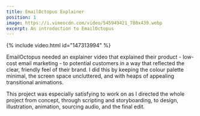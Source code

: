 ```yaml
---
title: EmailOctopus Explainer
position: 1
image: https://i.vimeocdn.com/video/545949421_780x439.webp
excerpt: An introduction to EmailOctopus
---
```


{% include video.html id="147313994" %}

EmailOctopus needed an explainer video that explained their product - low-cost email marketing - to potential customers in a way that reflected the clear, friendly feel of their brand. I did this by keeping the colour palette minimal, the screen space uncluttered, and with heaps of appealing transitional animations.

This project was especially satisfying to work on as I directed the whole project from concept, through scripting and storyboarding, to design, illustration, animation, sourcing audio, and the final edit.
